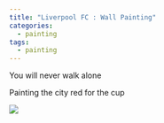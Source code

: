 ```yaml
---
title: "Liverpool FC : Wall Painting"
categories:
  - painting
tags:
  - painting
---
```


You will never walk alone

Painting the city red for the cup

<img src="{{site.baseurl}}/assets/art/painting/liverpool-wall.png">
